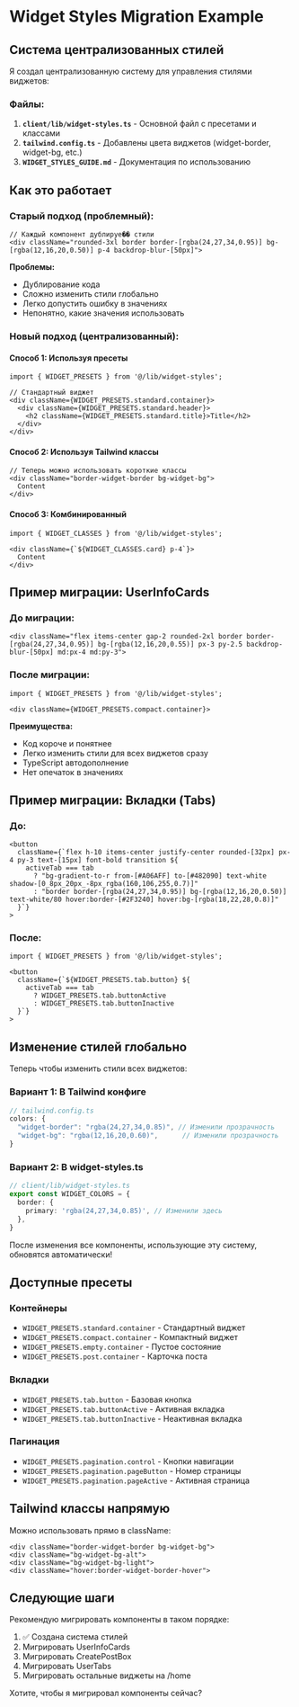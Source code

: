 # Widget Styles Migration Example

## Система централизованных стилей

Я создал централизованную систему для управления стилями виджетов:

### Файлы:
1. **`client/lib/widget-styles.ts`** - Основной файл с пресетами и классами
2. **`tailwind.config.ts`** - Добавлены цвета виджетов (widget-border, widget-bg, etc.)
3. **`WIDGET_STYLES_GUIDE.md`** - Документация по использованию

## Как это работает

### Старый подход (проблемный):
```tsx
// Каждый компонент дублируе�� стили
<div className="rounded-3xl border border-[rgba(24,27,34,0.95)] bg-[rgba(12,16,20,0.50)] p-4 backdrop-blur-[50px]">
```

**Проблемы:**
- Дублирование кода
- Сложно изменить стили глобально
- Легко допустить ошибку в значениях
- Непонятно, какие значения использовать

### Новый подход (централизованный):

#### Способ 1: Используя пресеты
```tsx
import { WIDGET_PRESETS } from '@/lib/widget-styles';

// Стандартный виджет
<div className={WIDGET_PRESETS.standard.container}>
  <div className={WIDGET_PRESETS.standard.header}>
    <h2 className={WIDGET_PRESETS.standard.title}>Title</h2>
  </div>
</div>
```

#### Способ 2: Используя Tailwind классы
```tsx
// Теперь можно использовать короткие классы
<div className="border-widget-border bg-widget-bg">
  Content
</div>
```

#### Способ 3: Комбинированный
```tsx
import { WIDGET_CLASSES } from '@/lib/widget-styles';

<div className={`${WIDGET_CLASSES.card} p-4`}>
  Content
</div>
```

## Пример миграции: UserInfoCards

### До миграции:
```tsx
<div className="flex items-center gap-2 rounded-2xl border border-[rgba(24,27,34,0.95)] bg-[rgba(12,16,20,0.55)] px-3 py-2.5 backdrop-blur-[50px] md:px-4 md:py-3">
```

### После миграции:
```tsx
import { WIDGET_PRESETS } from '@/lib/widget-styles';

<div className={WIDGET_PRESETS.compact.container}>
```

**Преимущества:**
- Код короче и понятнее
- Легко изменить стили для всех виджетов сразу
- TypeScript автодополнение
- Нет опечаток в значениях

## Пример миграции: Вкладки (Tabs)

### До:
```tsx
<button
  className={`flex h-10 items-center justify-center rounded-[32px] px-4 py-3 text-[15px] font-bold transition ${
    activeTab === tab
      ? "bg-gradient-to-r from-[#A06AFF] to-[#482090] text-white shadow-[0_8px_20px_-8px_rgba(160,106,255,0.7)]"
      : "border border-[rgba(24,27,34,0.95)] bg-[rgba(12,16,20,0.50)] text-white/80 hover:border-[#2F3240] hover:bg-[rgba(18,22,28,0.8)]"
  }`}
>
```

### После:
```tsx
import { WIDGET_PRESETS } from '@/lib/widget-styles';

<button
  className={`${WIDGET_PRESETS.tab.button} ${
    activeTab === tab 
      ? WIDGET_PRESETS.tab.buttonActive 
      : WIDGET_PRESETS.tab.buttonInactive
  }`}
>
```

## Изменение стилей глобально

Теперь чтобы изменить стили всех виджетов:

### Вариант 1: В Tailwind конфиге
```typescript
// tailwind.config.ts
colors: {
  "widget-border": "rgba(24,27,34,0.85)", // Изменили прозрачность
  "widget-bg": "rgba(12,16,20,0.60)",      // Изменили прозрачность
}
```

### Вариант 2: В widget-styles.ts
```typescript
// client/lib/widget-styles.ts
export const WIDGET_COLORS = {
  border: {
    primary: 'rgba(24,27,34,0.85)', // Изменили здесь
  },
}
```

После изменения все компоненты, использующие эту систему, обновятся автоматически!

## Доступные пресеты

### Контейнеры
- `WIDGET_PRESETS.standard.container` - Стандартный виджет
- `WIDGET_PRESETS.compact.container` - Компактный виджет
- `WIDGET_PRESETS.empty.container` - Пустое состояние
- `WIDGET_PRESETS.post.container` - Карточка поста

### Вкладки
- `WIDGET_PRESETS.tab.button` - Базовая кнопка
- `WIDGET_PRESETS.tab.buttonActive` - Активная вкладка
- `WIDGET_PRESETS.tab.buttonInactive` - Неактивная вкладка

### Пагинация
- `WIDGET_PRESETS.pagination.control` - Кнопки навигации
- `WIDGET_PRESETS.pagination.pageButton` - Номер страницы
- `WIDGET_PRESETS.pagination.pageActive` - Активная страница

## Tailwind классы напрямую

Можно использовать прямо в className:
```tsx
<div className="border-widget-border bg-widget-bg">
<div className="bg-widget-bg-alt">
<div className="bg-widget-bg-light">
<div className="hover:border-widget-border-hover">
```

## Следующие шаги

Рекомендую мигрировать компоненты в таком порядке:
1. ✅ Создана система стилей
2. Мигрировать UserInfoCards
3. Мигрировать CreatePostBox
4. Мигрировать UserTabs
5. Мигрировать остальные виджеты на /home

Хотите, чтобы я мигрировал компоненты сейчас?
